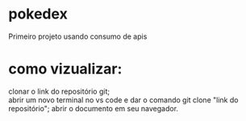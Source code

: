 # pokedex
Primeiro projeto usando consumo de apis
# como vizualizar:
clonar o link do repositório git; <br>
abrir um novo terminal no vs code e dar o comando git clone "link do repositório";
abrir o documento em seu navegador.
